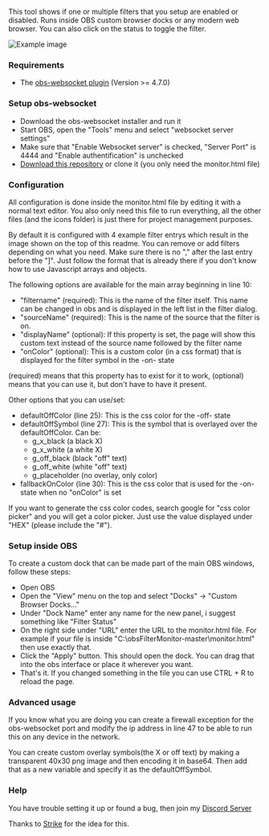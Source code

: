 This tool shows if one or multiple filters that you setup are enabled or disabled. Runs inside OBS custom browser docks or any modern web browser. You can also click on the status to toggle the filter.

![Example image](https://www.lebaston100.de/data/lebcdn/git/obsfiltermonitor/example1.jpg)

### Requirements

- The [obs-websocket plugin](https://github.com/Palakis/obs-websocket/releases) (Version >= 4.7.0)

### Setup obs-websocket

- Download the obs-websocket installer and run it
- Start OBS, open the "Tools" menu and select "websocket server settings"
- Make sure that "Enable Websocket server" is checked, "Server Port" is 4444 and "Enable authentification" is unchecked
- [Download this repository](https://github.com/lebaston100/obsFilterMonitor/archive/master.zip) or clone it (you only need the monitor.html file)

### Configuration

All configuration is done inside the monitor.html file by editing it with a normal text editor. You also only need this file to run everything, all the other files (and the icons folder) is just there for project management purposes.

By default it is configured with 4 example filter entrys which result in the image shown on the top of this readme. You can remove or add filters depending on what you need. Make sure there is no "," after the last entry before the "]". Just follow the format that is already there if you don't know how to use Javascript arrays and objects.

The following options are available for the main array beginning in line 10:
- "filtername" (required): This is the name of the filter itself. This name can be changed in obs and is displayed in the left list in the filter dialog.
- "sourceName" (required): This is the name of the source that the filter is on.
- "displayName" (optional): If this property is set, the page will show this custom text instead of the source name followed by the filter name
- "onColor" (optional): This is a custom color (in a css format) that is displayed for the filter symbol in the -on- state

(required) means that this property has to exist for it to work, (optional) means that you can use it, but don't have to have it present.

Other options that you can use/set:
- defaultOffColor (line 25): This is the css color for the -off- state
- defaultOffSymbol (line 27): This is the symbol that is overlayed over the defaultOffColor. Can be:
	- g_x_black (a black X)
	- g_x_white (a white X)
	- g_off_black (black "off" text)
	- g_off_white (white "off" text)
	- g_placeholder (no overlay, only color)
- fallbackOnColor (line 30): This is the css color that is used for the -on- state when no "onColor" is set

If you want to generate the css color codes, search google for "css color picker" and you will get a color picker. Just use the value displayed under "HEX" (please include the "#").


### Setup inside OBS

To create a custom dock that can be made part of the main OBS windows, follow these steps:
- Open OBS
- Open the "View" menu on the top and select "Docks" -> "Custom Browser Docks..."
- Under "Dock Name" enter any name for the new panel, i suggest something like "Filter Status"
- On the right side under "URL" enter the URL to the monitor.html file. For example if your file is inside "C:\obsFilterMonitor-master\monitor.html" then use exactly that.
- Click the "Apply" button. This should open the dock. You can drag that into the obs interface or place it wherever you want.
- That's it. If you changed something in the file you can use CTRL + R to reload the page.

### Advanced usage

If you know what you are doing you can create a firewall exception for the obs-websocket port and modify the ip address in line 47 to be able to run this on any device in the network.

You can create custom overlay symbols(the X or off text) by making a transparent 40x30 png image and then encoding it in base64. Then add that as a new variable and specify it as the defaultOffSymbol.

### Help

You have trouble setting it up or found a bug, then join my [Discord Server](https://discord.gg/PCYQJwX)

Thanks to [Strike](https://www.twitch.tv/strike) for the idea for this.
